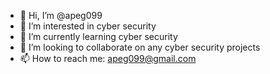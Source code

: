 - 👋 Hi, I’m @apeg099
- 👀 I’m interested in cyber security
- 🌱 I’m currently learning cyber security
- 💞️ I’m looking to collaborate on any cyber security projects
- 📫 How to reach me: apeg099@gmail.com

<!---
apeg099/apeg099 is a ✨ special ✨ repository because its `README.md` (this file) appears on your GitHub profile.
You can click the Preview link to take a look at your changes.
--->
